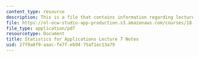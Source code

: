 ```yaml
---
content_type: resource
description: This is a file that contains information regarding lecture 7 notes.
file: https://ol-ocw-studio-app-production.s3.amazonaws.com/courses/18-443-statistics-for-applications-spring-2015/27f9a8f9aaacfe7feb9475af1ec13a79_MIT18_443S15_LEC7.pdf
file_type: application/pdf
resourcetype: Document
title: Statistics for Applications Lecture 7 Notes
uid: 27f9a8f9-aaac-fe7f-eb94-75af1ec13a79
---
```

